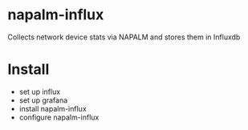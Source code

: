 # napalm-influx

Collects network device stats via NAPALM and stores them in Influxdb

Install
=========

* set up influx
* set up grafana
* install napalm-influx
* configure napalm-influx

